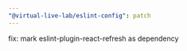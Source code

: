 ```yaml
---
"@virtual-live-lab/eslint-config": patch
---
```


fix: mark eslint-plugin-react-refresh as dependency
